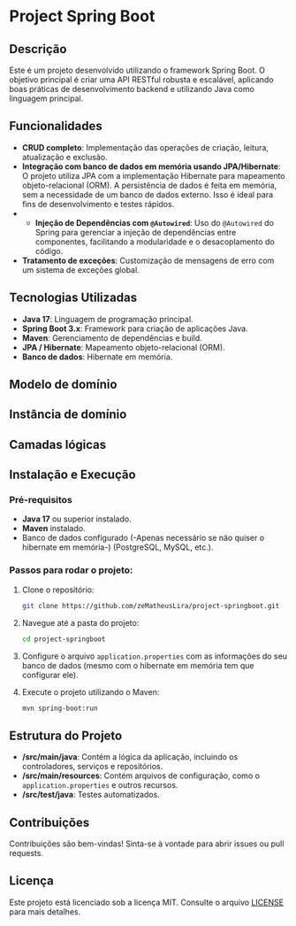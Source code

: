 # Project Spring Boot

## Descrição

Este é um projeto desenvolvido utilizando o framework Spring Boot. O objetivo principal é criar uma API RESTful robusta e escalável, aplicando boas práticas de desenvolvimento backend e utilizando Java como linguagem principal.

## Funcionalidades

- **CRUD completo**: Implementação das operações de criação, leitura, atualização e exclusão.
- **Integração com banco de dados em memória usando JPA/Hibernate**: O projeto utiliza JPA com a implementação Hibernate para mapeamento objeto-relacional (ORM). A persistência de dados é feita em memória, sem a necessidade de um banco de dados externo. Isso é ideal para fins de desenvolvimento e testes rápidos.
- - **Injeção de Dependências com `@Autowired`**: Uso do `@Autowired` do Spring para gerenciar a injeção de dependências entre componentes, facilitando a modularidade e o desacoplamento do código.
- **Tratamento de exceções**: Customização de mensagens de erro com um sistema de exceções global.

## Tecnologias Utilizadas

- **Java 17**: Linguagem de programação principal.
- **Spring Boot 3.x**: Framework para criação de aplicações Java.
- **Maven**: Gerenciamento de dependências e build.
- **JPA / Hibernate**: Mapeamento objeto-relacional (ORM).
- **Banco de dados**: Hibernate em memória.

## Modelo de domínio



## Instância de domínio



## Camadas lógicas 



## Instalação e Execução

### Pré-requisitos

- **Java 17** ou superior instalado.
- **Maven** instalado.
- Banco de dados configurado (-Apenas necessário se não quiser o hibernate em memória-) (PostgreSQL, MySQL, etc.).

### Passos para rodar o projeto:

1. Clone o repositório:
    ```bash
    git clone https://github.com/zeMatheusLira/project-springboot.git
    ```
2. Navegue até a pasta do projeto:
    ```bash
    cd project-springboot
    ```
3. Configure o arquivo `application.properties` com as informações do seu banco de dados (mesmo com o hibernate em memória tem que configurar ele).

5. Execute o projeto utilizando o Maven:
    ```bash
    mvn spring-boot:run
    ```

## Estrutura do Projeto

- **/src/main/java**: Contém a lógica da aplicação, incluindo os controladores, serviços e repositórios.
- **/src/main/resources**: Contém arquivos de configuração, como o `application.properties` e outros recursos.
- **/src/test/java**: Testes automatizados.

## Contribuições

Contribuições são bem-vindas! Sinta-se à vontade para abrir issues ou pull requests.

## Licença

Este projeto está licenciado sob a licença MIT. Consulte o arquivo [LICENSE](./LICENSE) para mais detalhes.

